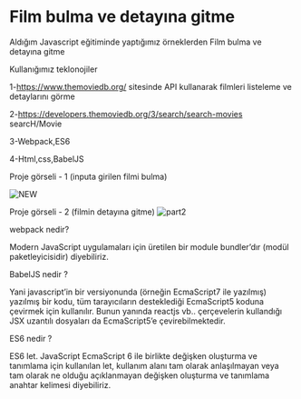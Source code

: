 
# Film bulma ve detayına gitme
Aldığım Javascript eğitiminde yaptığımız örneklerden Film bulma ve detayına gitme

Kullanığımız teklonojiler

1-https://www.themoviedb.org/ sitesinde API kullanarak filmleri listeleme ve detaylarını görme

2-https://developers.themoviedb.org/3/search/search-movies searcH/Movie

3-Webpack,ES6

4-Html,css,BabelJS

Proje görseli - 1 (inputa girilen filmi bulma)

![NEW](https://user-images.githubusercontent.com/56231846/159352560-cca2c9d1-eb07-4195-9969-53eaf71d35b7.png)


Proje görseli - 2 (filmin detayına gitme)
![part2](https://user-images.githubusercontent.com/56231846/159351792-029798fe-fd57-4472-85cb-5306cb37b32b.png)


webpack nedir?

Modern JavaScript uygulamaları için üretilen bir module bundler’dır (modül paketleyicisidir) diyebiliriz.

BabelJS nedir ? 

Yani javascript’in bir versiyonunda (örneğin EcmaScript7 ile yazılmış) yazılmış bir kodu, tüm tarayıcıların desteklediği EcmaScript5 koduna çevirmek için kullanılır.
Bunun yanında reactjs vb.. çerçevelerin kullandığı JSX uzantılı dosyaları da EcmaScript5’e çevirebilmektedir.

ES6 nedir ?

ES6 let. JavaScript EcmaScript 6 ile birlikte değişken oluşturma ve tanımlama için kullanılan let, 
kullanım alanı tam olarak anlaşılmayan veya tam olarak ne olduğu açıklanmayan değişken oluşturma ve tanımlama anahtar kelimesi diyebiliriz.
